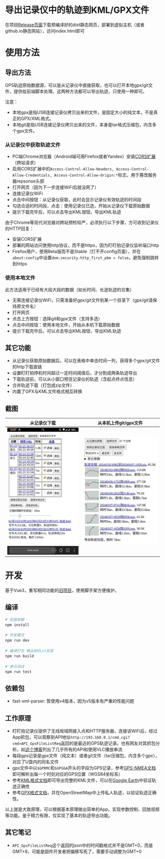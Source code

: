 # 导出记录仪中的轨迹到KML/GPX文件

在项目[Release页面](https://github.com/lixingcong/ddpai-mini5-gps-parser/releases)下载预编译好的dist静态网页，部署到虚拟主机（或者github.io静态网站），访问index.html即可

# 使用方法

## 导出方法

GPS轨迹原始数据源，可以是从记录仪中直接获取，也可以打开本地gpx/git文件，提供给前端脚本处理。这两种方法都可以导出轨迹，只使用一种即可。

注意：

- 本地gpx是指USB连接记录仪拷贝出来的文件，是固定大小的纯文本，不是真正的GPX/XML格式。
- 本地git是指USB连接记录仪拷贝出来的文件，本身是tar格式压缩包，内含多个gpx文件。

### 从记录仪中获取轨迹文件

- PC端Chrome浏览器（Android端可用Firefox或者Yandex）安装[CORS扩展](https://mybrowseraddon.com/access-control-allow-origin.html)（跨站请求）
- 启用CORS扩展中的```Access-Control-Allow-Headers, Access-Control-Allow-Credentials, Access-Control-Allow-Origin:*```标志，用于篡改服务器repsonse头部
- 打开网页（因为下一步连接WiFi后就没网了）
- 连接记录仪WiFi
- 点击中间按钮：从记录仪获取，此时会显示记录仪有效轨迹的时间段
- 勾选合适的时间段，点击：使用记录仪已选，开始从记录仪下载原始数据
- 提示下载完毕后，可以点击导出KML按钮，导出KML轨迹

由于Chrome等现代浏览器对跨站预检较严，必须执行以下步骤，方可收到记录仪的HTTP回复：

- 安装CORS扩展
- 部署的网站访问使用http协议，而不是https，因为盯盯拍记录仪监听端口http
- Firefox用户，使用Beta版而不是Stable（打不开config页面），并在`about:config`中设置`dom.security.http_first_pbm = false`，避免强制跳转到https

### 使用本地文件

此方法适用于已经有大段大段的数据（如长时间、长途轨迹的合集）

- 无需连接记录仪WiFi，只需准备好gpx/git文件到某一个目录下（gpx/git请保持原文件名）
- 打开网页
- 点击上方按钮：选择git和gpx文件（支持多选）
- 点击中间按钮：使用本地文件，开始从本机下载原始数据
- 提示下载完毕后，可以点击导出KML按钮，导出KML轨迹

## 其它功能

- 从记录仪获取原始数据后，可以在表格中单击时间一列，获得多个gpx/git文件的http下载直链
- 设置盯盯拍停机时间超过一定时间阈值后，才分割成两条轨迹导出
- 下载轨迹前，可以从小窗口预览记录仪的轨迹（含起点终点信息）
- 合并轨迹下载（打包成zip文件）
- 内置了GPX与KML文件格式相互转换

## 截图

|从记录仪下载|从本机上传git/gpx文件|
|--|--|
|![](other/screenshot1.jpg)|![](other/screenshot2.jpg)|


# 开发

基于Vue3，重写相同功能的[旧项目](https://github.com/lixingcong/ddpai-mini5-web-client)，使用脚手架方便维护。

## 编译

```bash
# 安装依赖
npm install

# 开发模式
npm run dev

# 编译打包 输出到dist目录
npm run build

# 单元测试
npm run test
```

## 依赖包

- fast-xml-parser: 暂使用v4版本，因为v5版本有严重的性能问题

## 工作原理

- 盯盯拍记录仪提供了无线局域网接入点和HTTP服务器，连接该WiFi后，经过App抓包，可以观察到API地址```http://193.168.0.1/cmd.cgi?cmd=API_GpsFileListReq```返回的是最近的GPS轨迹记录。也有网友对其抓包分析，如[这个博客](https://www.eionix.co.in/2019/10/10/reverse-engineer-ddpai-firmware.html)列出了几乎所有的API和使用VLC播放串流
- 每段gps记录是gpx文件（纯文本）或者git文件（tar压缩包，内含多个gpx），对应了U盘内的同名文件
- gpx文件中以```$GPRMC```和```$GPGGA```开头的字段为GPS记录，参考[GPS-NMEA文档](http://aprs.gids.nl/nmea/)即可解析出每一个时刻对应的GPS位置（WGS84坐标系）
- 参考[KML格式文档](https://developers.google.com/kml/documentation/kmlreference)即可导出完整的KML文件，可以在[Google Earth](https://earth.google.com/web/)中验证轨迹正确性
- 参考[GPX格式文档](https://wiki.openstreetmap.org/wiki/GPX)，并在OpenStreetMap中上传私人轨迹，以验证轨迹正确性。

以上就是大致原理，可以根据基本原理做出简单的App，实现参数控制、回放视频等功能。鉴于精力有限，仅实现了基本的轨迹导出功能。

## 其它笔记

- ```API_GpsFileListReq```这个返回的json中的时间戳格式并不是GMT+0，而是GMT+8，可能是固件开发者把偏移写死了，需要手动调整为GMT+0